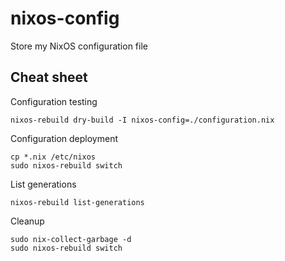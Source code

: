 # nixos-config

Store my NixOS configuration file

## Cheat sheet

Configuration testing
```
nixos-rebuild dry-build -I nixos-config=./configuration.nix
```

Configuration deployment
```
cp *.nix /etc/nixos
sudo nixos-rebuild switch
```

List generations
```
nixos-rebuild list-generations
```

Cleanup
```
sudo nix-collect-garbage -d
sudo nixos-rebuild switch
```

